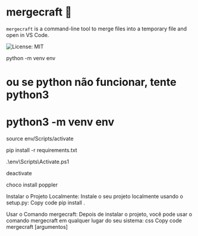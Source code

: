 # mergecraft 🚀

`mergecraft` is a command-line tool to merge files into a temporary file and open in VS Code.

![License: MIT](https://img.shields.io/badge/License-MIT-yellow.svg)

python -m venv env
# ou se python não funcionar, tente python3
# python3 -m venv env

source env/Scripts/activate

pip install -r requirements.txt

.\env\Scripts\Activate.ps1


deactivate

choco install poppler

Instalar o Projeto Localmente:
Instale o seu projeto localmente usando o setup.py:
Copy code
pip install .

Usar o Comando mergecraft:
Depois de instalar o projeto, você pode usar o comando mergecraft em qualquer lugar do seu sistema:
css
Copy code
mergecraft [argumentos]